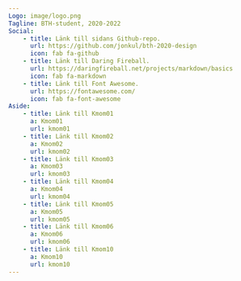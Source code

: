 ```yaml
---
Logo: image/logo.png
Tagline: BTH-student, 2020-2022
Social:
    - title: Länk till sidans Github-repo.
      url: https://github.com/jonkul/bth-2020-design
      icon: fab fa-github
    - title: Länk till Daring Fireball.
      url: https://daringfireball.net/projects/markdown/basics
      icon: fab fa-markdown
    - title: Länk till Font Awesome.
      url: https://fontawesome.com/
      icon: fab fa-font-awesome
Aside:
    - title: Länk till Kmom01
      a: Kmom01
      url: kmom01
    - title: Länk till Kmom02
      a: Kmom02
      url: kmom02
    - title: Länk till Kmom03
      a: Kmom03
      url: kmom03
    - title: Länk till Kmom04
      a: Kmom04
      url: kmom04
    - title: Länk till Kmom05
      a: Kmom05
      url: kmom05
    - title: Länk till Kmom06
      a: Kmom06
      url: kmom06
    - title: Länk till Kmom10
      a: Kmom10
      url: kmom10
---
```

